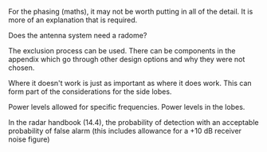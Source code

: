 For the phasing (maths), it may not be worth putting in all of the detail. It is more of an explanation that is required.

Does the antenna system need a radome?

The exclusion process can be used. There can be components in the appendix which go through other design options and why they were not chosen.

Where it doesn't work is just as important as where it does work. This can form part of the considerations for the side lobes.

Power levels allowed for specific frequencies. Power levels in the lobes.


In the radar handbook (14.4), the probability of detection with an acceptable probability of false alarm (this includes allowance for a +10 dB receiver noise figure)